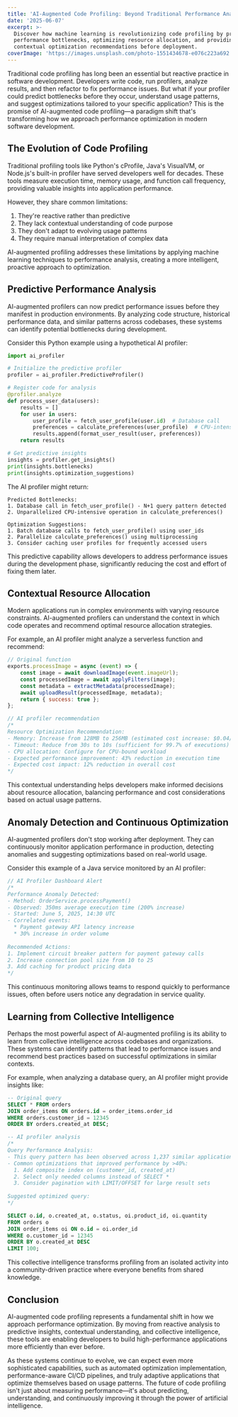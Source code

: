 ```yaml
---
title: 'AI-Augmented Code Profiling: Beyond Traditional Performance Analysis'
date: '2025-06-07'
excerpt: >-
  Discover how machine learning is revolutionizing code profiling by predicting
  performance bottlenecks, optimizing resource allocation, and providing
  contextual optimization recommendations before deployment.
coverImage: 'https://images.unsplash.com/photo-1551434678-e076c223a692'
---
```

Traditional code profiling has long been an essential but reactive practice in software development. Developers write code, run profilers, analyze results, and then refactor to fix performance issues. But what if your profiler could predict bottlenecks before they occur, understand usage patterns, and suggest optimizations tailored to your specific application? This is the promise of AI-augmented code profiling—a paradigm shift that's transforming how we approach performance optimization in modern software development.

## The Evolution of Code Profiling

Traditional profiling tools like Python's cProfile, Java's VisualVM, or Node.js's built-in profiler have served developers well for decades. These tools measure execution time, memory usage, and function call frequency, providing valuable insights into application performance.

However, they share common limitations:

1. They're reactive rather than predictive
2. They lack contextual understanding of code purpose
3. They don't adapt to evolving usage patterns
4. They require manual interpretation of complex data

AI-augmented profiling addresses these limitations by applying machine learning techniques to performance analysis, creating a more intelligent, proactive approach to optimization.

## Predictive Performance Analysis

AI-augmented profilers can now predict performance issues before they manifest in production environments. By analyzing code structure, historical performance data, and similar patterns across codebases, these systems can identify potential bottlenecks during development.

Consider this Python example using a hypothetical AI profiler:

```python
import ai_profiler

# Initialize the predictive profiler
profiler = ai_profiler.PredictiveProfiler()

# Register code for analysis
@profiler.analyze
def process_user_data(users):
    results = []
    for user in users:
        user_profile = fetch_user_profile(user.id)  # Database call
        preferences = calculate_preferences(user_profile)  # CPU-intensive
        results.append(format_user_result(user, preferences))
    return results

# Get predictive insights
insights = profiler.get_insights()
print(insights.bottlenecks)
print(insights.optimization_suggestions)
```

The AI profiler might return:

```text
Predicted Bottlenecks:
1. Database call in fetch_user_profile() - N+1 query pattern detected
2. Unparallelized CPU-intensive operation in calculate_preferences()

Optimization Suggestions:
1. Batch database calls to fetch_user_profile() using user_ids
2. Parallelize calculate_preferences() using multiprocessing
3. Consider caching user profiles for frequently accessed users
```

This predictive capability allows developers to address performance issues during the development phase, significantly reducing the cost and effort of fixing them later.

## Contextual Resource Allocation

Modern applications run in complex environments with varying resource constraints. AI-augmented profilers can understand the context in which code operates and recommend optimal resource allocation strategies.

For example, an AI profiler might analyze a serverless function and recommend:

```javascript
// Original function
exports.processImage = async (event) => {
    const image = await downloadImage(event.imageUrl);
    const processedImage = await applyFilters(image);
    const metadata = extractMetadata(processedImage);
    await uploadResult(processedImage, metadata);
    return { success: true };
};

// AI profiler recommendation
/*
Resource Optimization Recommendation:
- Memory: Increase from 128MB to 256MB (estimated cost increase: $0.04/million invocations)
- Timeout: Reduce from 30s to 10s (sufficient for 99.7% of executions)
- CPU allocation: Configure for CPU-bound workload
- Expected performance improvement: 43% reduction in execution time
- Expected cost impact: 12% reduction in overall cost
*/
```

This contextual understanding helps developers make informed decisions about resource allocation, balancing performance and cost considerations based on actual usage patterns.

## Anomaly Detection and Continuous Optimization

AI-augmented profilers don't stop working after deployment. They can continuously monitor application performance in production, detecting anomalies and suggesting optimizations based on real-world usage.

Consider this example of a Java service monitored by an AI profiler:

```java
// AI Profiler Dashboard Alert
/*
Performance Anomaly Detected:
- Method: OrderService.processPayment()
- Observed: 350ms average execution time (200% increase)
- Started: June 5, 2025, 14:30 UTC
- Correlated events:
  * Payment gateway API latency increase
  * 30% increase in order volume
  
Recommended Actions:
1. Implement circuit breaker pattern for payment gateway calls
2. Increase connection pool size from 10 to 25
3. Add caching for product pricing data
*/
```

This continuous monitoring allows teams to respond quickly to performance issues, often before users notice any degradation in service quality.

## Learning from Collective Intelligence

Perhaps the most powerful aspect of AI-augmented profiling is its ability to learn from collective intelligence across codebases and organizations. These systems can identify patterns that lead to performance issues and recommend best practices based on successful optimizations in similar contexts.

For example, when analyzing a database query, an AI profiler might provide insights like:

```sql
-- Original query
SELECT * FROM orders 
JOIN order_items ON orders.id = order_items.order_id
WHERE orders.customer_id = 12345
ORDER BY orders.created_at DESC;

-- AI profiler analysis
/*
Query Performance Analysis:
- This query pattern has been observed across 1,237 similar applications
- Common optimizations that improved performance by >40%:
  1. Add composite index on (customer_id, created_at)
  2. Select only needed columns instead of SELECT *
  3. Consider pagination with LIMIT/OFFSET for large result sets
  
Suggested optimized query:
*/

SELECT o.id, o.created_at, o.status, oi.product_id, oi.quantity 
FROM orders o
JOIN order_items oi ON o.id = oi.order_id
WHERE o.customer_id = 12345
ORDER BY o.created_at DESC
LIMIT 100;
```

This collective intelligence transforms profiling from an isolated activity into a community-driven practice where everyone benefits from shared knowledge.

## Conclusion

AI-augmented code profiling represents a fundamental shift in how we approach performance optimization. By moving from reactive analysis to predictive insights, contextual understanding, and collective intelligence, these tools are enabling developers to build high-performance applications more efficiently than ever before.

As these systems continue to evolve, we can expect even more sophisticated capabilities, such as automated optimization implementation, performance-aware CI/CD pipelines, and truly adaptive applications that optimize themselves based on usage patterns. The future of code profiling isn't just about measuring performance—it's about predicting, understanding, and continuously improving it through the power of artificial intelligence.
